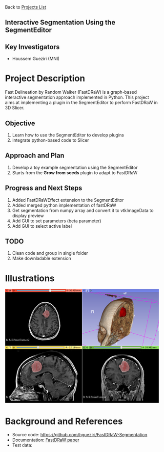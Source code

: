 Back to [Projects List](../../README.md#ProjectsList)

## Interactive Segmentation Using the SegmentEditor

## Key Investigators
- Houssem Gueziri (MNI) 

# Project Description
<!-- Add a short paragraph describing the project. --> 
Fast Delineation by Random Walker (FastDRaW) is a graph-based interactive segmentation approach implemented in Python. 
This project aims at implementing a plugin in the SegmentEditor to perform FastDRaW in 3D Slicer.

## Objective
1. Learn how to use the SegmentEditor to develop plugins
2. Integrate python-based code to Slicer

## Approach and Plan

1. Develop a toy example segmentation using the SegmentEditor
2. Starts from the __Grow from seeds__  plugin to adapt to FastDRaW

## Progress and Next Steps

1. Added FastDRaWEffect extension to the SegmentEditor
2. Added merged python implementation of fastDRaW
3. Get segmentation from numpy array and convert it to vtkImageData to display preview
4. Add GUI to set parameters (beta parameter)
5. Add GUI to select active label

## TODO
1. Clean code and group in single folder
2. Make downladable extension

# Illustrations

<!--Add pictures and links to videos that demonstrate what has been accomplished.-->

![Screenshot](screenshot.png)

<!--![Some more images](Example2.jpg)-->

# Background and References

<!--Use this space for information that may help people better understand your project, like links to papers, source code, or data.-->

- Source code: https://github.com/hgueziri/FastDRaW-Segmentation
- Documentation: [FastDRaW paper](http://www.hifiv.ca/wp-houssem/wp-content/uploads/2016/09/FastDRaW_camera-ready.pdf)
- Test data: 
